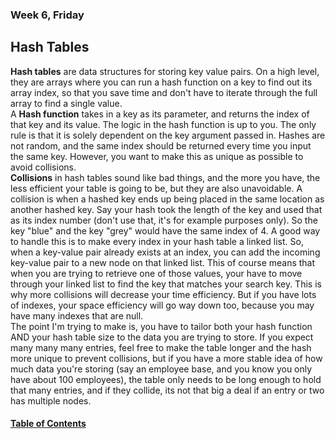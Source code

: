 ### Week 6, Friday
## Hash Tables
**Hash tables** are data structures for storing key value pairs. On a high level, they are arrays where you can run a hash function on a key to find out its array index, so that you save time and don't have to iterate through the full array to find a single value.  
A **Hash function** takes in a key as its parameter, and returns the index of that key and its value. The logic in the hash function is up to you. The only rule is that it is solely dependent on the key argument passed in. Hashes are not random, and the same index should be returned every time you input the same key. However, you want to make this as unique as possible to avoid collisions.  
**Collisions** in hash tables sound like bad things, and the more you have, the less efficient your table is going to be, but they are also unavoidable. A collision is when a hashed key ends up being placed in the same location as another hashed key. Say your hash took the length of the key and used that as its index number (don't use that, it's for example purposes only). So the key "blue" and the key "grey" would have the same index of 4. A good way to handle this is to make every index in your hash table a linked list. So, when a key-value pair already exists at an index, you can add the incoming key-value pair to a new node on that linked list. This of course means that when you are trying to retrieve one of those values, your have to move through your linked list to find the key that matches your search key. This is why more collisions will decrease your time efficiency. But if you have lots of indexes, your space efficiency will go way down too, because you may have many indexes that are null.  
The point I'm trying to make is, you have to tailor both your hash function AND your hash table size to the data you are trying to store. If you expect many many many entries, feel free to make the table longer and the hash more unique to prevent collisions, but if you have a more stable idea of how much data you're storing (say an employee base, and you know you only have about 100 employees), the table only needs to be long enough to hold that many entries, and if they collide, its not that big a deal if an entry or two has multiple nodes.

#### [Table of Contents](https://hcoggers.github.io/Reading-Notes-Repository/)